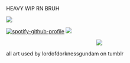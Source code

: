 HEAVY WIP RN BRUH

![](https://files.catbox.moe/eysnb9.png)

[![spotify-github-profile](https://spotify-github-profile.kittinanx.com/api/view?uid=4oknir6tyb2ud3ydz4d6g7cdw&cover_image=true&theme=natemoo-re&show_offline=true&background_color=000000&interchange=true&bar_color=000000&bar_color_cover=true)](https://github.com/kittinan/spotify-github-profile) ![](https://files.catbox.moe/to9es1.png)

<p align="center">
  <img src="https://files.catbox.moe/swa8sx.png" />
</p>

all art used by lordofdorknessgundam on tumblr
